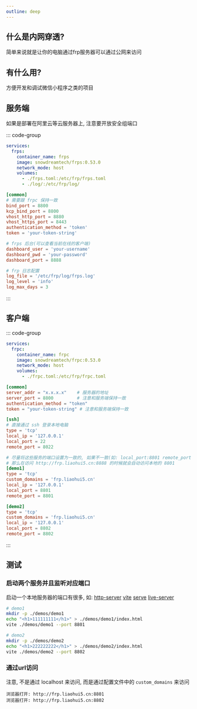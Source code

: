 ```yaml
---
outline: deep
---
```


## 什么是内网穿透?

简单来说就是让你的电脑通过frp服务器可以通过公网来访问

## 有什么用?

方便开发和调试微信小程序之类的项目

## 服务端

如果是部署在阿里云等云服务器上, 注意要开放安全组端口

::: code-group

```yaml [服务端 docker-compose 配置]
services:
  frps:
    container_name: frps
    image: snowdreamtech/frps:0.53.0
    network_mode: host
    volumes:
      - ./frps.toml:/etc/frp/frps.toml
      - ./log/:/etc/frp/log/
```

```toml [frps.toml 服务端配置文件]
[common]
# 需要跟 frpc 保持一致
bind_port = 8800
kcp_bind_port = 8800
vhost_http_port = 8880
vhost_https_port = 8443
authentication_method = 'token'
token = 'your-token-string'

# frps 后台(可以查看当前在线的客户端)
dashboard_user = 'your-username'
dashboard_pwd = 'your-password'
dashboard_port = 8888

# frp 日志配置
log_file = '/etc/frp/log/frps.log'
log_level = 'info'
log_max_days = 3
```

:::

## 客户端

::: code-group

```yaml [客户端 docker-compose 配置]
services:
  frpc:
    container_name: frpc
    image: snowdreamtech/frpc:0.53.0
    network_mode: host
    volumes:
      - ./frpc.toml:/etc/frp/frpc.toml
```

```toml [frpc.toml 客户端配置文件]
[common]
server_addr = "x.x.x.x"    # 服务器的地址
server_port = 8800         # 注意和服务端保持一致
authentication_method = "token"
token = "your-token-string" # 注意和服务端保持一致

[ssh]
# 直接通过 ssh 登录本地电脑
type = 'tcp'
local_ip = '127.0.0.1'
local_port = 22
remote_port = 8022

# 尽量将这些服务的端口设置为一致的, 如果不一致(如: local_port:8801 remote_port:8888)
# 那么在访问 http://frp.liaohui5.cn:8888 的时候就会自动访问本地的 8801
[demo1]
type = 'tcp'
custom_domains = 'frp.liaohui5.cn'
local_ip = '127.0.0.1'
local_port = 8801
remote_port = 8801

[demo2]
type = 'tcp'
custom_domains = 'frp.liaohui5.cn'
local_ip = '127.0.0.1'
local_port = 8802
remote_port = 8802
```

:::

## 测试

### 启动两个服务并且监听对应端口

启动一个本地服务器的端口有很多, 如: [http-server](https://www.npmjs.com/package/http-server) [vite](https://vitejs.dev/) [serve](https://www.npmjs.com/package/serve) [live-server](https://www.npmjs.com/package/live-server)

```sh
# demo1
mkdir -p ./demos/demo1
echo "<h1>111111111</h1>" > ./demos/demo1/index.html
vite ./demos/demo1 --port 8801

# demo2
mkdir -p ./demos/demo2
echo "<h1>222222222</h1>" > ./demos/demo2/index.html
vite ./demos/demo2 --port 8802
```

### 通过url访问

注意, 不是通过 localhost 来访问, 而是通过配置文件中的 `custom_domains` 来访问

```
浏览器打开: http://frp.liaohui5.cn:8801
浏览器打开: http://frp.liaohui5.cn:8802
```
